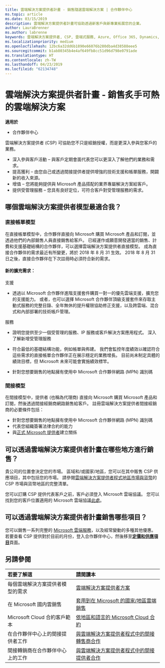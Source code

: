 ```yaml
---
title: 雲端解決方案提供者計畫 - 銷售隨選雲端解決方案 | 合作夥伴中心
ms.topic: article
ms.date: 03/15/2019
description: 雲端解決方案提供者計畫可協助透過新客戶與新專業拓展您的企業。
author: LauraBrenner
ms.author: labrenne
keywords: 雲端解決方案提供者, CSP, 雲端式服務, Azure, Office 365, Dynamics, 雲端解決方案提供者合作夥伴, 過雲端解決方案提供者銷售, 直接合作夥伴, 間接雲端解決方案提供者合作夥伴, 間接雲端解決方案提供者經銷商, 直接雲端解決方案提供者, 間接雲端解決方案提供者, 直接模型, 間接模型, 間接經銷商, 間接提供者, 提供者, 散發者, 雲端解決方案提供者計畫
ms.localizationpriority: medium
ms.openlocfilehash: 12bc6a32dd6b1890e66076b280dba4d38588eee5
ms.sourcegitcommit: b1ab80345b4e4af649fb8cc51d96d798e0791ade
ms.translationtype: HT
ms.contentlocale: zh-TW
ms.lasthandoff: 04/23/2019
ms.locfileid: "62134748"
---
```

# <a name="cloud-solution-provider-program---selling-in-demand-cloud-solutions"></a>雲端解決方案提供者計畫 - 銷售炙手可熱的雲端解決方案 

**適用於**

-  合作夥伴中心

雲端解決方案提供者 (CSP) 可協助您不只是經銷授權，而是更深入參與您客戶的業務。
 
- 深入參與客戶活動 – 與客戶定期會面代表您可以更深入了解他們的業務和需求。
- 提高獲利 – 由您自己或透過間接提供者提供增強的技術支援和帳單服務，開闢新的收入來源。  
- 增值 – 您將能夠提供與 Microsoft 產品搭配的業界專屬解決方案給客戶。
- 提供受管理服務 – 您具有良好定位，可符合客戶對受管理服務的需求。 

## <a name="which-csp-model-is-best-for-me"></a>哪個雲端解決方案提供者模型最適合我？

### <a name="direct-bill-model"></a>直接帳單模型

 在直接帳單模型中，合作夥伴直接向 Microsoft 購買 Microsoft 產品和訂閱，並透過他們的內部銷售人員直接銷售給客戶。 已經運作或願意開發適當的銷售、計費和支援基礎結構的合作夥伴，可以選擇雲端解決方案提供者直接模型。 成為直接合作夥伴的需求最近有所變更，將於 2018 年 8 月 31 生效。 2018 年 8 月 31 日之後，直接合作夥伴在下次註冊時必須符合新的需求。


#### <a name="new-expanded-requirements"></a>新的擴充需求：

支援
- 透過以 Microsoft 合作夥伴進階支援套件購買一對一的優先雲端支援，擴充您的支援能力。 或者，也可以選擇 Microsoft 合作夥伴頂級支援套件來存取主動式服務的完整目錄、全年無休的提升權限協助修正支援，以及跨雲端、混合式和內部部署的技術帳戶管理。 

服務

- 證明您提供至少一個受管理的服務、IP 服務或客戶解決方案應用程式。 深入了解新增受管理服務

- 符合最低的基礎結構功能，例如帳單與佈建。
我們會監控年度績效以確認符合這些需求的直接帳單合作夥伴正在展示穩定的業務增長。 目前尚未制定具體的績效目標，但 Microsoft 未來可能會實施績效標竿。 

- 針對您想要銷售的地點擁有使用中 Microsoft 合作夥伴網路 (MPN) 識別碼


### <a name="indirect-model"></a>間接模型

在間接模型中，提供者 (也稱為代理商) 直接向 Microsoft 購買 Microsoft 產品和訂閱，然後透過間接經銷商網路銷售給客戶。 註冊雲端解決方案提供者間接經銷商的必要條件包括：

- 針對您想要銷售的地點擁有使用中 Microsoft 合作夥伴網路 (MPN) 識別碼
-  代表您組織簽署法律合約的能力
- 與[正式 Microsoft 提供者](https://partnercenter.microsoft.com/partner/find-a-provider)建立關係


## <a name="where-can-i-sell-through-the-csp-program"></a>可以透過雲端解決方案提供者計畫在哪些地方進行銷售？

貴公司的位置會決定您的市場。 區域和/或國家/地區，您可以在其中販售 CSP 供應項目，其中包括您的市場。 請參閱[雲端解決方案提供者程式地區市場與貨幣](regional-authorization-overview.md)的 CSP 市場與貨幣地區的完整清單。

您可以訂購 CSP 提供代表客戶之前，客戶必須登入 Microsoft 雲端協議。 您可以找到您的客戶位置適用的 Microsoft 雲端協議[此處](agreements.md)。  

## <a name="what-can-i-sell-through-the-csp-program"></a>可以透過雲端解決方案提供者計畫銷售哪些項目？

您可以銷售一系列完整的 [Microsoft 雲端服務](https://partner.microsoft.com/cloud-solution-provider/products-and-services)，以及經常變動的多種其他優惠。 若要查看 CSP 提供對於目前的月份，登入合作夥伴中心，然後移至[**定價和供應項目**](https://partnercenter.microsoft.com/pcv/sales)頁面。

## <a name="see-also"></a>另請參閱 


|**若要了解這**   |**請閱讀本**   |
|:---------------------------|:--------------------|
|每個雲端解決方案提供者模型的需求   | [雲端解決方案提供者方案](https://partnercenter.microsoft.com/partner/cloud-solution-provider)|
|在 Microsoft 國内雲銷售   | [套用到在 Microsoft 的國家/地區雲端銷售](csp-national-clouds-overview.md)|
|Microsoft Cloud 合約客戶範本   |[依地區和語言的 Microsoft Cloud 合約](agreements.md)|
|在合作夥伴中心上的間接提供者工作  |[與雲端解決方案提供者程式中的間接轉售商合作](indirect-provider-tasks-in-partner-center.md)|
|間接轉銷商在合作夥伴中心上的工作   |[與雲端解決方案提供者程式中的間接提供者合作](indirect-reseller-tasks-in-partner-center.md)|
